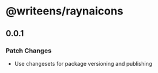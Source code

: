 # @writeens/raynaicons

## 0.0.1

### Patch Changes

- Use changesets for package versioning and publishing
